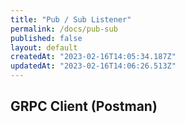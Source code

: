 ```yaml
---
title: "Pub / Sub Listener"
permalink: /docs/pub-sub
published: false
layout: default
createdAt: "2023-02-16T14:05:34.187Z"
updatedAt: "2023-02-16T14:06:26.513Z"
---
```

## GRPC Client (Postman)
